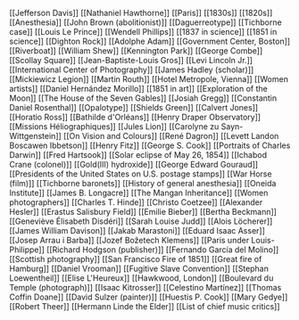 [[Jefferson Davis]]
[[Nathaniel Hawthorne]]
[[Paris]]
[[1830s]]
[[1820s]]
[[Anesthesia]]
[[John Brown (abolitionist)]]
[[Daguerreotype]]
[[Tichborne case]]
[[Louis Le Prince]]
[[Wendell Phillips]]
[[1837 in science]]
[[1851 in science]]
[[Dighton Rock]]
[[Adolphe Adam]]
[[Government Center, Boston]]
[[Riverboat]]
[[William Shew]]
[[Kennington Park]]
[[George Combe]]
[[Scollay Square]]
[[Jean-Baptiste-Louis Gros]]
[[Levi Lincoln Jr.]]
[[International Center of Photography]]
[[James Hadley (scholar)]]
[[Mickiewicz Legion]]
[[Martin Routh]]
[[Hotel Metropole, Vienna]]
[[Women artists]]
[[Daniel Hernández Morillo]]
[[1851 in art]]
[[Exploration of the Moon]]
[[The House of the Seven Gables]]
[[Josiah Gregg]]
[[Constantin Daniel Rosenthal]]
[[Opalotype]]
[[Shields Green]]
[[Calvert Jones]]
[[Horatio Ross]]
[[Bathilde d'Orléans]]
[[Henry Draper Observatory]]
[[Missions Héliographiques]]
[[Jules Lion]]
[[Carolyne zu Sayn-Wittgenstein]]
[[On Vision and Colours]]
[[René Dagron]]
[[Levett Landon Boscawen Ibbetson]]
[[Henry Fitz]]
[[George S. Cook]]
[[Portraits of Charles Darwin]]
[[Fred Hartsook]]
[[Solar eclipse of May 26, 1854]]
[[Ichabod Crane (colonel)]]
[[Gold(III) hydroxide]]
[[George Edward Gouraud]]
[[Presidents of the United States on U.S. postage stamps]]
[[War Horse (film)]]
[[Tichborne baronets]]
[[History of general anesthesia]]
[[Oneida Institute]]
[[James B. Longacre]]
[[The Mangan Inheritance]]
[[Women photographers]]
[[Charles T. Hinde]]
[[Christo Coetzee]]
[[Alexander Hesler]]
[[Erastus Salisbury Field]]
[[Emilie Bieber]]
[[Bertha Beckmann]]
[[Geneviève Élisabeth Disdéri]]
[[Sarah Louise Judd]]
[[Alois Löcherer]]
[[James William Davison]]
[[Jakab Marastoni]]
[[Eduard Isaac Asser]]
[[Josep Arrau i Barba]]
[[Jozef Božetech Klemens]]
[[Paris under Louis-Philippe]]
[[Richard Hodgson (publisher)]]
[[Fernando García del Molino]]
[[Scottish photography]]
[[San Francisco Fire of 1851]]
[[Great fire of Hamburg]]
[[Daniel Vrooman]]
[[Fugitive Slave Convention]]
[[Stephan Loewentheil]]
[[Elise L'Heureux]]
[[Hawkwood, London]]
[[Boulevard du Temple (photograph)]]
[[Isaac Kitrosser]]
[[Celestino Martínez]]
[[Thomas Coffin Doane]]
[[David Sulzer (painter)]]
[[Huestis P. Cook]]
[[Mary Gedye]]
[[Robert Theer]]
[[Hermann Linde the Elder]]
[[List of chief music critics]]
